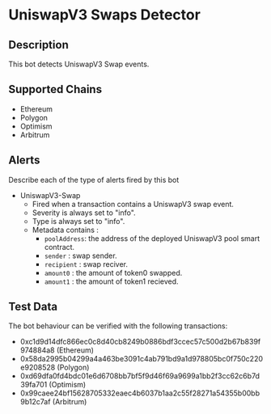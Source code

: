 # UniswapV3 Swaps Detector

## Description

This bot detects UniswapV3 Swap events.

## Supported Chains

- Ethereum
- Polygon
- Optimism
- Arbitrum

## Alerts

Describe each of the type of alerts fired by this bot

- UniswapV3-Swap
  - Fired when a transaction contains a UniswapV3 swap event.
  - Severity is always set to "info".
  - Type is always set to "info".
  - Metadata contains :
    - `poolAddress`: the address of the deployed UniswapV3 pool smart contract.
    - `sender` : swap sender.
    - `recipient` : swap reciver.
    - `amount0` : the amount of token0 swapped.
    - `amount1` : the amount of token1 recieved.

## Test Data

The bot behaviour can be verified with the following transactions:

- 0xc1d9d14dfc866ec0c8d40cb8249b0886bdf3ccec57c500d2b67b839f974884a8 (Ethereum)
- 0x58da2995b04299a4a463be3091c4ab791bd9a1d978805bc0f750c220e9208528 (Polygon)
- 0xd69dfa0fd4bdc01e6d6708bb7bf5f9d46f69a9699a1bb2f3cc62c6b7d39fa701 (Optimism)
- 0x99caee24bf15628705332eaec4b6037b1aa2c55f28271a54355b00bb9b12c7af (Arbitrum)
